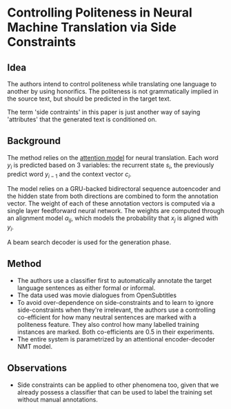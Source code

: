 
# Controlling Politeness in Neural Machine Translation via Side Constraints

## Idea

The authors intend to control politeness while translating one language to another by using honorifics. The politeness is not grammatically implied in the source text, but should be predicted in the target text.

The term 'side contraints' in this paper is just another way of saying 'attributes' that the generated text is conditioned on.

## Background

The method relies on the [attention model](https://arxiv.org/abs/1409.0473) for neural translation. Each word $y_i$ is predicted based on 3 variables: the recurrent state $s_i$, the previously predict word $y_{i - 1}$ and the context vector $c_i$.

The model relies on a GRU-backed bidirectoral sequence autoencoder and the hidden state from both directions are combined to form the annotation vector. The weight of each of these annotation vectors is computed via a single layer feedforward neural network. The weights are computed through an alignment model $\alpha_{ij}$, which models the probability that $x_j$ is aligned with $y_i$.

A beam search decoder is used for the generation phase.

## Method

* The authors use a classifier first to automatically annotate the target language sentences as either formal or informal.
* The data used was movie dialogues from OpenSubtitles
* To avoid over-dependence on side-constraints and to learn to ignore side-constraints when they're irrelevant, the authors use a controlling co-efficient for how many neutral sentences are marked with a politeness feature. They also control how many labelled training instances are marked. Both co-efficients are 0.5 in their experiments.
* The entire system is parametrized by an attentional encoder-decoder NMT model.

## Observations

* Side constraints can be applied to other phenomena too, given that we already possess a classifier that can be used to label the training set without manual annotations.
